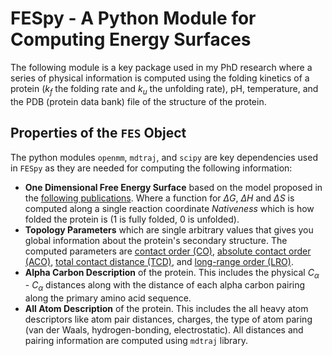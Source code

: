 # FESpy - A Python Module for Computing Energy Surfaces
The following module is a key package used in my PhD research where a series of physical information is computed 
using the folding kinetics of a protein ($k_f$ the folding rate and $k_u$ the unfolding rate), pH, temperature, 
and the PDB (protein data bank) file of the structure of the protein.

## Properties of the `FES` Object
The python modules `openmm`, `mdtraj`, and `scipy` are key dependencies used in `FESpy` as they are needed for 
computing the following information:
- **One Dimensional Free Energy Surface** based on the model proposed in the 
[following publications](https://doi.org/10.1039/C1CP20402E). Where a function for $\Delta G$, $\Delta H$ and $\Delta S$
is computed along a single reaction coordinate *Nativeness* which is how folded the protein is (1 is fully folded,
0 is unfolded).
- **Topology Parameters** which are single arbitrary values that gives you global information about the protein's
secondary structure. The computed parameters are [contact order (CO)](https://doi.org/10.1006/JMBI.1998.1645), 
[absolute contact order (ACO)](https://doi.org/10.1110/PS.0302503), [total contact distance (TCD)](https://doi.org/10.1016/S0006-3495(02)75410-6),
and [long-range order (LRO)](https://doi.org/10.1006/JMBI.2001.4775).
- **Alpha Carbon Description** of the protein. This includes the physical $C_\alpha$ - $C_\alpha$ distances along
with the distance of each alpha carbon pairing along the primary amino acid sequence.
- **All Atom Description** of the protein. This includes the all heavy atom descriptors like atom pair distances,
charges, the type of atom paring (van der Waals, hydrogen-bonding, electrostatic). All distances and pairing 
information are computed using `mdtraj` library.
